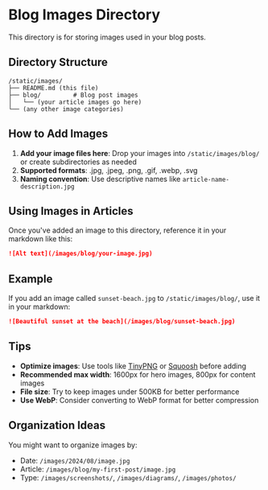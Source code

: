 # Blog Images Directory

This directory is for storing images used in your blog posts.

## Directory Structure

```
/static/images/
├── README.md (this file)
├── blog/         # Blog post images
│   └── (your article images go here)
└── (any other image categories)
```

## How to Add Images

1. **Add your image files here**: Drop your images into `/static/images/blog/` or create subdirectories as needed
2. **Supported formats**: .jpg, .jpeg, .png, .gif, .webp, .svg
3. **Naming convention**: Use descriptive names like `article-name-description.jpg`

## Using Images in Articles

Once you've added an image to this directory, reference it in your markdown like this:

```markdown
![Alt text](/images/blog/your-image.jpg)
```

## Example

If you add an image called `sunset-beach.jpg` to `/static/images/blog/`, use it in your markdown:

```markdown
![Beautiful sunset at the beach](/images/blog/sunset-beach.jpg)
```

## Tips

- **Optimize images**: Use tools like [TinyPNG](https://tinypng.com/) or [Squoosh](https://squoosh.app/) before adding
- **Recommended max width**: 1600px for hero images, 800px for content images
- **File size**: Try to keep images under 500KB for better performance
- **Use WebP**: Consider converting to WebP format for better compression

## Organization Ideas

You might want to organize images by:
- Date: `/images/2024/08/image.jpg`
- Article: `/images/blog/my-first-post/image.jpg`
- Type: `/images/screenshots/`, `/images/diagrams/`, `/images/photos/`